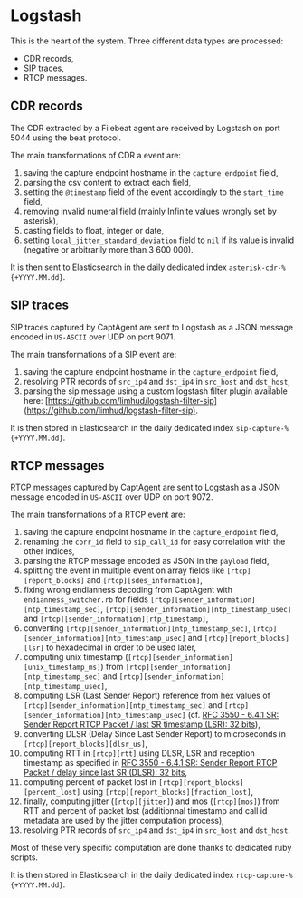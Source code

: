 # Logstash

This is the heart of the system. Three different data types are processed:

* CDR records,
* SIP traces,
* RTCP messages.

## CDR records

The CDR extracted by a Filebeat agent are received by Logstash on port 5044 using the beat protocol.

The main transformations of CDR a event are:

1. saving the capture endpoint hostname in the `capture_endpoint` field,
2. parsing the csv content to extract each field,
3. setting the `@timestamp` field of the event accordingly to the `start_time` field,
4. removing invalid numeral field (mainly Infinite values wrongly set by asterisk),
5. casting fields to float, integer or date,
6. setting `local_jitter_standard_deviation` field to `nil` if its value is invalid (negative or arbitrarily more than 3 600 000).

It is then sent to Elasticsearch in the daily dedicated index `asterisk-cdr-%{+YYYY.MM.dd}`.

## SIP traces

SIP traces captured by CaptAgent are sent to Logstash as a JSON message encoded in `US-ASCII` over UDP on port 9071.

The main transformations of a SIP event are:

1. saving the capture endpoint hostname in the `capture_endpoint` field,
2. resolving PTR records of `src_ip4` and `dst_ip4` in `src_host` and `dst_host`,
3. parsing the sip message using a custom logstash filter plugin available here: [https://github.com/limhud/logstash-filter-sip](https://github.com/limhud/logstash-filter-sip).

It is then stored in Elasticsearch in the daily dedicated index `sip-capture-%{+YYYY.MM.dd}`.

## RTCP messages

RTCP messages captured by CaptAgent are sent to Logstash as a JSON message encoded in `US-ASCII` over UDP on port 9072.

The main transformations of a RTCP event are:

1. saving the capture endpoint hostname in the `capture_endpoint` field,
2. renaming the `corr_id` field to `sip_call_id` for easy correlation with the other indices,
3. parsing the RTCP message encoded as JSON in the `payload` field,
4. splitting the event in multiple event on array fields like `[rtcp][report_blocks]` and `[rtcp][sdes_information]`,
5. fixing wrong endianness decoding from CaptAgent with `endianness_switcher.rb` for fields `[rtcp][sender_information][ntp_timestamp_sec]`, `[rtcp][sender_information][ntp_timestamp_usec]` and `[rtcp][sender_information][rtp_timestamp]`,
6. converting `[rtcp][sender_information][ntp_timestamp_sec]`, `[rtcp][sender_information][ntp_timestamp_usec]` and `[rtcp][report_blocks][lsr]` to hexadecimal in order to be used later,
7. computing unix timestamp (`[rtcp][sender_information][unix_timestamp_ms]`) from `[rtcp][sender_information][ntp_timestamp_sec]` and `[rtcp][sender_information][ntp_timestamp_usec]`,
8. computing LSR (Last Sender Report) reference from hex values of `[rtcp][sender_information][ntp_timestamp_sec]` and `[rtcp][sender_information][ntp_timestamp_usec]` (cf. [RFC 3550 - 6.4.1 SR: Sender Report RTCP Packet / last SR timestamp (LSR): 32 bits](https://tools.ietf.org/html/rfc3550#section-6.4.1)),
9. converting DLSR (Delay Since Last Sender Report) to microseconds in `[rtcp][report_blocks][dlsr_us]`,
10. computing RTT in `[rtcp][rtt]` using DLSR, LSR and reception timestamp as specified in [RFC 3550 - 6.4.1 SR: Sender Report RTCP Packet / delay since last SR (DLSR): 32 bits](https://tools.ietf.org/html/rfc3550#section-6.4.1),
11. computing percent of packet lost in `[rtcp][report_blocks][percent_lost]` using `[rtcp][report_blocks][fraction_lost]`,
12. finally, computing jitter (`[rtcp][jitter]`) and mos (`[rtcp][mos]`) from RTT and percent of packet lost (additionnal timestamp and call id metadata are used by the jitter computation process),
13. resolving PTR records of `src_ip4` and `dst_ip4` in `src_host` and `dst_host`.

Most of these very specific computation are done thanks to dedicated ruby scripts.

It is then stored in Elasticsearch in the daily dedicated index `rtcp-capture-%{+YYYY.MM.dd}`.
